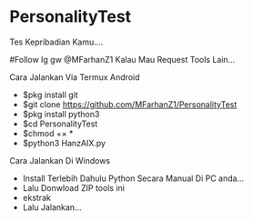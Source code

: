 # PersonalityTest
Tes Kepribadian Kamu....

#Follow Ig gw @MFarhanZ1 Kalau Mau Request Tools Lain...

Cara Jalankan Via Termux Android
- $pkg install git
- $git clone https://github.com/MFarhanZ1/PersonalityTest
- $pkg install python3
- $cd PersonalityTest
- $chmod +× *
- $python3 HanzAIX.py

Cara Jalankan Di Windows
- Install Terlebih Dahulu Python Secara Manual Di PC anda...
- Lalu Donwload ZIP tools ini
- ekstrak
- Lalu Jalankan...

